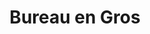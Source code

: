 ---
title: "Bureau en Gros"
url: /montreal/bureau-en-gros-rue-sainte-catherine-est/
shop: office supplies
---